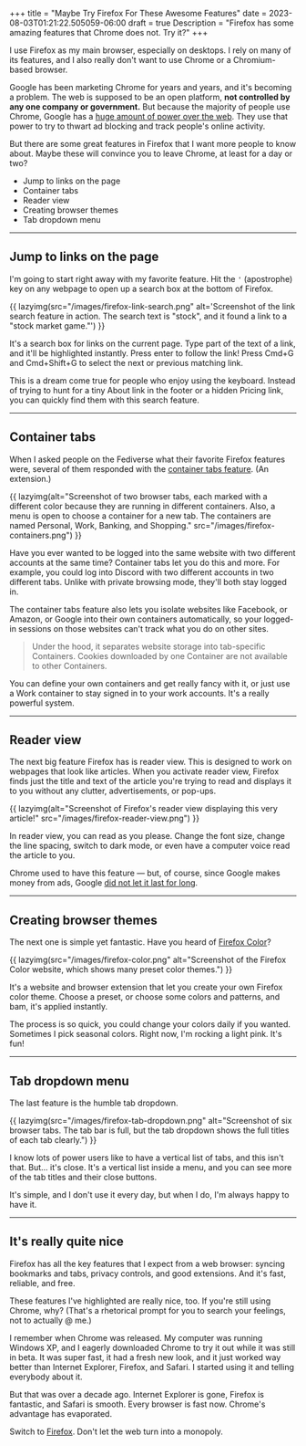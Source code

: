 +++
title = "Maybe Try Firefox For These Awesome Features"
date = 2023-08-03T01:21:22.505059-06:00
draft = true
Description = "Firefox has some amazing features that Chrome does not. Try it?"
+++

I use Firefox as my main browser,
especially on desktops.
I rely on many of its features,
and I also really don't want to use Chrome
or a Chromium-based browser.

Google has been marketing Chrome for years and years,
and it's becoming a problem.
The web is supposed to be an open platform,
**not controlled by any one company or government.**
But because the majority of people use Chrome,
Google has a [huge amount of power over the web][global-stats].
They use that power to
try to thwart ad blocking and
track people's online activity.

[global-stats]: https://gs.statcounter.com/

But there are some great features in Firefox
that I want more people to know about.
Maybe these will convince you to leave Chrome,
at least for a day or two? 

- Jump to links on the page
- Container tabs
- Reader view
- Creating browser themes
- Tab dropdown menu

-----

## Jump to links on the page

I'm going to start right away with my favorite feature.
Hit the `'` (apostrophe) key on any webpage
to open up a search box at the bottom of Firefox.

{{ lazyimg(src="/images/firefox-link-search.png" alt='Screenshot of the link search feature in action. The search text is "stock", and it found a link to a "stock market game."') }}

It's a search box for links on the current page.
Type part of the text of a link,
and it'll be highlighted instantly.
Press enter to follow the link!
Press Cmd+G and Cmd+Shift+G to select the next or previous matching link.

This is a dream come true for people who enjoy using the keyboard.
Instead of trying to hunt for
a tiny About link in the footer or a hidden Pricing link,
you can quickly find them with this search feature.

-----

## Container tabs

When I asked people on the Fediverse what their favorite Firefox features were,
several of them responded with the [container tabs feature][addon]. (An extension.)

[addon]: https://addons.mozilla.org/en-US/firefox/addon/multi-account-containers/

{{ lazyimg(alt="Screenshot of two browser tabs, each marked with a different color because they are running in different containers. Also, a menu is open to choose a container for a new tab. The containers are named Personal, Work, Banking, and Shopping." src="/images/firefox-containers.png") }}

Have you ever wanted to be logged into the same website
with two different accounts at the same time?
Container tabs let you do this and more.
For example, you could log into Discord
with two different accounts in two different tabs.
Unlike with private browsing mode, they'll both stay logged in.

The container tabs feature also lets you isolate websites
like Facebook, or Amazon, or Google into their own containers automatically,
so your logged-in sessions on those websites
can't track what you do on other sites.

> Under the hood, it separates website storage into tab-specific Containers.
> Cookies downloaded by one Container are not available to other Containers.

You can define your own containers and get really fancy with it,
or just use a Work container to stay signed in to your work accounts.
It's a really powerful system.

-----

## Reader view

The next big feature Firefox has is reader view.
This is designed to work on webpages that look like articles.
When you activate reader view, Firefox finds just the title and text of the article you're trying to read
and displays it to you without any clutter, advertisements, or pop-ups.

{{ lazyimg(alt="Screenshot of Firefox's reader view displaying this very article!" src="/images/firefox-reader-view.png") }}

In reader view, you can read as you please.
Change the font size, change the line spacing, switch to dark mode,
or even have a computer voice read the article to you.

Chrome used to have this feature — but, of course, since Google makes money from ads,
Google [did not let it last for long][chrome-reader].

[chrome-reader]: https://www.howtogeek.com/895596/google-chromes-reader-mode-has-been-quietly-removed/

-----

## Creating browser themes

The next one is simple yet fantastic. Have you heard of [Firefox Color]?

[Firefox Color]: https://color.firefox.com/

{{ lazyimg(src="/images/firefox-color.png" alt="Screenshot of the Firefox Color website, which shows many preset color themes.") }}

It's a website and browser extension that let you create your own Firefox color theme.
Choose a preset, or choose some colors and patterns, and bam,
it's applied instantly.

The process is so quick, you could change your colors daily if you wanted.
Sometimes I pick seasonal colors. Right now, I'm rocking a light pink. It's fun!

-----

## Tab dropdown menu

The last feature is the humble tab dropdown.

{{ lazyimg(src="/images/firefox-tab-dropdown.png" alt="Screenshot of six browser tabs. The tab bar is full, but the tab dropdown shows the full titles of each tab clearly.") }}

I know lots of power users like to have a vertical list of tabs,
and this isn't that. But... it's close.
It's a vertical list inside a menu,
and you can see more of the tab titles
and their close buttons.

It's simple, and I don't use it every day, but when I do, I'm always happy to have it.

-----

## It's really quite nice

Firefox has all the key features that I expect from a web browser:
syncing bookmarks and tabs, privacy controls, and good extensions.
And it's fast, reliable, and free.

These features I've highlighted are really nice, too.
If you're still using Chrome, why?
(That's a rhetorical prompt for you to search your feelings, not to actually @ me.)

I remember when Chrome was released.
My computer was running Windows XP,
and I eagerly downloaded Chrome to try it out while it was still in beta.
It was super fast, it had a fresh new look, and it just worked way better than
Internet Explorer, Firefox, and Safari.
I started using it and telling everybody about it.

But that was over a decade ago.
Internet Explorer is gone, Firefox is fantastic, and Safari is smooth.
Every browser is fast now.
Chrome's advantage has evaporated.

Switch to [Firefox][firefox-homepage]. Don't let the web turn into a monopoly.

[firefox-homepage]: https://www.mozilla.org/en-US/firefox/
